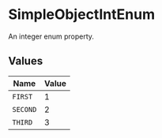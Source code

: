 # SimpleObjectIntEnum

An integer enum property.


## Values

| Name     | Value    |
| -------- | -------- |
| `FIRST`  | 1        |
| `SECOND` | 2        |
| `THIRD`  | 3        |
